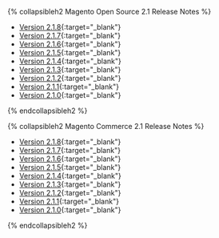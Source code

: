 <div markdown="1">

{% collapsibleh2 Magento Open Source 2.1 Release Notes %} 
*	[Version 2.1.8]({{page.baseurl}}release-notes/ReleaseNotes2.1.8CE.html){:target="_blank"}
*	[Version 2.1.7]({{page.baseurl}}release-notes/ReleaseNotes2.1.7CE.html){:target="_blank"}
*	[Version 2.1.6]({{page.baseurl}}release-notes/ReleaseNotes2.1.6CE.html){:target="_blank"}
*	[Version 2.1.5]({{page.baseurl}}release-notes/ReleaseNotes2.1.5CE.html){:target="_blank"}
*	[Version 2.1.4]({{page.baseurl}}release-notes/ReleaseNotes2.1.4CE.html){:target="_blank"}	
*	[Version 2.1.3]({{page.baseurl}}release-notes/ReleaseNotes2.1.3CE.html){:target="_blank"}
*	[Version 2.1.2]({{page.baseurl}}release-notes/ReleaseNotes2.1.2CE.html){:target="_blank"}
*	[Version 2.1.1]({{page.baseurl}}release-notes/ReleaseNotes2.1.1CE.html){:target="_blank"}
*	[Version 2.1.0]({{page.baseurl}}release-notes/ReleaseNotes2.1.0CE.html){:target="_blank"}

{% endcollapsibleh2 %}

{% collapsibleh2 Magento Commerce 2.1 Release Notes %}
*	[Version 2.1.8]({{page.baseurl}}release-notes/ReleaseNotes2.1.8CE.html){:target="_blank"}
*	[Version 2.1.7]({{page.baseurl}}release-notes/ReleaseNotes2.1.7CE.html){:target="_blank"}
*	[Version 2.1.6]({{page.baseurl}}release-notes/ReleaseNotes2.1.6EE.html){:target="_blank"} 
*	[Version 2.1.5]({{page.baseurl}}release-notes/ReleaseNotes2.1.5EE.html){:target="_blank"} 
*	[Version 2.1.4]({{page.baseurl}}release-notes/ReleaseNotes2.1.4EE.html){:target="_blank"} 
*	[Version 2.1.3]({{page.baseurl}}release-notes/ReleaseNotes2.1.3EE.html){:target="_blank"}
*	[Version 2.1.2]({{page.baseurl}}release-notes/ReleaseNotes2.1.2EE.html){:target="_blank"}
*	[Version 2.1.1]({{page.baseurl}}release-notes/ReleaseNotes2.1.1EE.html){:target="_blank"}
*	[Version 2.1.0]({{page.baseurl}}release-notes/ReleaseNotes2.1.0EE.html){:target="_blank"}

{% endcollapsibleh2 %}

